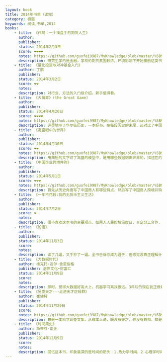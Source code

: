 ```yaml
---
layout: book
title: 2014年书单（读完）
category: 橱窗
keywords: 阅读,书单,2014
books:
    - title: 《作局：一个操盘手的期货人生》
      author:
      publisher:
      status: 2014年2月3日
      score: ❤❤❤❤
      notes: https://github.com/guofei9987/MyKnowledge/blob/master/%5B9%5D%20%E8%AF%BB%E4%B9%A6/%5B9-3%5D%20%E4%B8%AD%E5%9B%BD%E5%8E%86%E5%8F%B2/%5B9-3-5%5D%E4%B8%AD%E5%9B%BD%E9%87%91%E8%9E%8D%E5%8F%B2.md#作局中国当代期货史
      description: 研究生学的是金融，学校的期货氛围较浓，环境影响下开始接触这类书。这本书以小说的形式记录了中国期货历史。别人未必觉得这本书多么好，然而作为期货实操的启蒙书，必须给个大大的好评。
    - title: 《量化投资与对冲基金入门》
      author: 丁鹏
      publisher:
      status: 2014年3月2日
      score: ❤❤
      notes:
      description: 对行业、方法的入门级介绍，新手值得看。
    - title: 《大博弈》(the Great Game)
      author:
      publisher:
      status: 2014年4月20日
      score: ❤❤❤❤
      notes: https://github.com/guofei9987/MyKnowledge/blob/master/%5B9%5D%20%E8%AF%BB%E4%B9%A6/%5B9-4%5D%20%E5%A4%96%E5%9B%BD%E5%8E%86%E5%8F%B2/%E5%A4%96%E5%9B%BD%E9%87%91%E8%9E%8D%E5%8F%B2.md#大博弈the-great-game金融史
      description: 详尽地写了华尔街历史，一本好书。在每段历史的末尾，还对比了中国等国同一时期在做什么，读起来更有点意思了
    - title: 《高盛眼中的世界》
      author:
      publisher:
      status: 2014年4月30日
      score: ❤❤
      notes: https://github.com/guofei9987/MyKnowledge/blob/master/%5B9%5D%20%E8%AF%BB%E4%B9%A6/%5B9-5%5D%20%E7%A4%BE%E4%BC%9A%E7%BB%8F%E6%B5%8E%E5%AD%A6/9%E6%8A%95%E6%9C%BA.md#高盛眼中的世界
      description: 用简短的文字讲了高盛的模型中，是用哪些数据刻画世界的，描述性的讲了刻画世界的一些思路
    - title: 《中国企业跨境并购》
      author:
      publisher:
      status: 2014年5月1日
      score: ❤❤❤
      notes: https://github.com/guofei9987/MyKnowledge/blob/master/%5B9%5D%20%E8%AF%BB%E4%B9%A6/%5B9-5%5D%20%E7%A4%BE%E4%BC%9A%E7%BB%8F%E6%B5%8E%E5%AD%A6/9%E6%8A%95%E6%9C%BA.md#中国企业跨境并购
      description: 首先从历史角度写了中国商人有哪些特点，然后写了中国商人跨境并购会遇到的政治、经济问题
    - title: 《一年不花钱:我的无货币主义生活》
      author:
      publisher:
      status: 2014年7月2日
      score: ❤
      notes:
      description: 很不喜欢这本书的主要观点，如果人人靠捡垃圾度日，否定分工合作，否定现代经济，人类是没有未来的。这本书还是带来一些启示：很多消费是不必要的，而在无货币主义生活中，你会不实的收获感动。
    - title: 《论语》
      author:
      publisher:
      status: 2014年11月3日
      score:
      notes:
      description: 读了几遍，又手抄了一遍。全书告诉你成为君子，但感觉没真正理解什么是君子
    - title: 《大数据时代》
      author: 维克托·迈尔·舍恩伯格
      publisher: 湛庐文化•财富汇
      status: 2014年11月9日
      score:
      notes:
      description: 那时，觉得大数据好高大上，机器学习离我很远。3年后的现在我正做着这方面的工作。真是白云苍狗。
    - title: 《另类天才---走进天才症候群》
      author: 崔佛特
      publisher:
      status: 2014年11月20日
      score:
      notes: https://github.com/guofei9987/MyKnowledge/blob/master/%5B9%5D%20%E8%AF%BB%E4%B9%A6/%5B9-5%5D%20%E7%A4%BE%E4%BC%9A%E7%BB%8F%E6%B5%8E%E5%AD%A6/7%E5%BF%83%E7%90%86%E5%AD%A6.md#另类天才走近天才症候群
      description: 算是一本科学调查文集。从根本上说，既没有天才，也没有白痴，都是人类多样化的产物。然而我有些羡慕所谓“白痴天才”，不是因为他们天赋异禀，而是因为社会无法把一些所谓的成熟强加给他们。普通人是用油灯看到昏暗的全景。“白痴天才”是用聚光灯看到清晰的区域。
    - title: 《时间简史》
      author: 斯蒂芬·霍金
      publisher:
      status: 2014年12月9日
      score:
      notes:
      description: 回忆这本书，印象最深的是时间的箭头：1.热力学时间，2.心理学时间 3.宇宙学时间。。。
---
```

